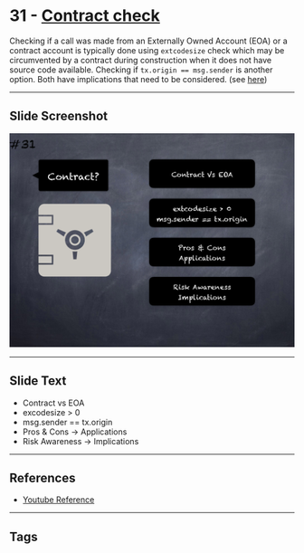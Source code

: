 # 31 - [Contract check](Contract%20check.md)
Checking if a call was made from an Externally Owned Account (EOA) or a contract account is typically done using `extcodesize` check which may be circumvented by a contract during construction when it does not have source code available. Checking if `tx.origin == msg.sender` is another option. Both have implications that need to be considered. (see [here](https://consensys.net/blog/blockchain-development/solidity-best-practices-for-smart-contract-security/))

___
## Slide Screenshot
![031.png](../../images/4.Pitfalls%20and%20Best%20Practices%20101/031.png)
___
## Slide Text
- Contract vs EOA
- excodesize > 0
- msg.sender == tx.origin
- Pros & Cons -> Applications
- Risk Awareness -> Implications
___
## References
- [Youtube Reference](https://youtu.be/fgXuHaZDenU?t=916)
___
## Tags